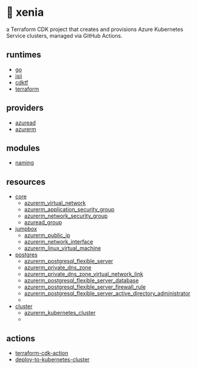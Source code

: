 
# 🦊 xenia

a Terraform CDK project that creates and provisions Azure Kubernetes Service clusters, managed via GitHub Actions.

## runtimes
- [go](https://go.dev/dl/)
- [jsii](https://aws.github.io/jsii/)
- [cdktf](https://developer.hashicorp.com/terraform/cdktf)
- [terraform](https://www.terraform.io/)

## providers
  - [azuread](https://registry.terraform.io/providers/hashicorp/azuread/latest)
  - [azurerm](https://registry.terraform.io/providers/hashicorp/azurerm/latest)

## modules
- [naming](https://registry.terraform.io/modules/Azure/naming/azurerm/latest)

## resources
- [core](src/pkg/stk/core.go)
  - [azurerm_virtual_network](https://registry.terraform.io/providers/hashicorp/azurerm/latest/docs/resources/virtual_network)
  - [azurerm_application_security_group](https://registry.terraform.io/providers/hashicorp/azurerm/latest/docs/resources/application_security_group)
  - [azurerm_network_security_group](https://registry.terraform.io/providers/hashicorp/azurerm/latest/docs/resources/network_security_group)
  - [azuread_group](https://registry.terraform.io/providers/hashicorp/azuread/latest/docs/resources/group)
- [jumpbox](src/pkg/stk/jump.go)
  - [azurerm_public_ip](https://registry.terraform.io/providers/hashicorp/azurerm/latest/docs/resources/public_ip)
  - [azurerm_network_interface](https://registry.terraform.io/providers/hashicorp/azurerm/latest/docs/resources/network_interface)
  - [azurerm_linux_virtual_machine](https://registry.terraform.io/providers/hashicorp/azurerm/latest/docs/resources/linux_virtual_machine)
- [postgres](src/pkg/stk/postgres.go)
  - [azurerm_postgresql_flexible_server](https://registry.terraform.io/providers/hashicorp/azurerm/latest/docs/resources/postgresql_flexible_server)
  - [azurerm_private_dns_zone](https://registry.terraform.io/providers/hashicorp/azurerm/latest/docs/resources/private_dns_zone)
  - [azurerm_private_dns_zone_virtual_network_link](https://registry.terraform.io/providers/hashicorp/azurerm/latest/docs/resources/private_dns_zone_virtual_network_link)
  - [azurerm_postgresql_flexible_server_database](https://registry.terraform.io/providers/hashicorp/azurerm/latest/docs/resources/postgresql_flexible_server_database)
  - [azurerm_postgresql_flexible_server_firewall_rule](https://registry.terraform.io/providers/hashicorp/azurerm/latest/docs/resources/postgresql_flexible_server_firewall_rule)
  - [azurerm_postgresql_flexible_server_active_directory_administrator](https://registry.terraform.io/providers/hashicorp/azurerm/latest/docs/resources/postgresql_flexible_server_active_directory_administrator)
  - []()
- [cluster](src/pkg/stk/cluster.go)
  - [azurerm_kubernetes_cluster](https://registry.terraform.io/providers/hashicorp/azurerm/latest/docs/resources/kubernetes_cluster)
  - 

## actions
- [terraform-cdk-action](https://github.com/marketplace/actions/terraform-cdk-action)
- [deploy-to-kubernetes-cluster](https://github.com/marketplace/actions/deploy-to-kubernetes-cluster)
